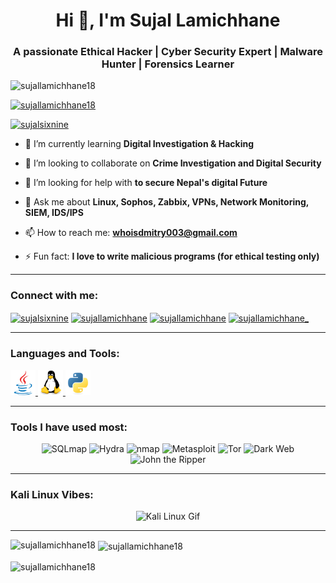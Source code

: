 <h1 align="center">Hi 👋, I'm Sujal Lamichhane</h1>
<h3 align="center">A passionate Ethical Hacker | Cyber Security Expert | Malware Hunter | Forensics Learner</h3>

<p align="left"> <img src="https://komarev.com/ghpvc/?username=sujallamichhane18&label=Profile%20views&color=0e75b6&style=flat" alt="sujallamichhane18" /> </p>

<p align="left"> <a href="https://github.com/ryo-ma/github-profile-trophy"><img src="https://github-profile-trophy.vercel.app/?username=sujallamichhane18" alt="sujallamichhane18" /></a> </p>

<p align="left"> <a href="https://twitter.com/sujalsixnine" target="blank"><img src="https://img.shields.io/twitter/follow/sujalsixnine?logo=twitter&style=for-the-badge" alt="sujalsixnine" /></a> </p>

- 🌱 I’m currently learning **Digital Investigation & Hacking**

- 👯 I’m looking to collaborate on **Crime Investigation and Digital Security**

- 🤝 I’m looking for help with **to secure Nepal's digital Future**

- 💬 Ask me about **Linux, Sophos, Zabbix, VPNs, Network Monitoring, SIEM, IDS/IPS**

- 📫 How to reach me: **whoisdmitry003@gmail.com**

- ⚡ Fun fact: **I love to write malicious programs (for ethical testing only)**

---

<h3 align="left">Connect with me:</h3>
<p align="left">
<a href="https://twitter.com/sujalsixnine" target="blank"><img align="center" src="https://raw.githubusercontent.com/rahuldkjain/github-profile-readme-generator/master/src/images/icons/Social/twitter.svg" alt="sujalsixnine" height="30" width="40" /></a>
<a href="https://linkedin.com/in/sujallamichhane" target="blank"><img align="center" src="https://raw.githubusercontent.com/rahuldkjain/github-profile-readme-generator/master/src/images/icons/Social/linked-in-alt.svg" alt="sujallamichhane" height="30" width="40" /></a>
<a href="https://fb.com/sujallamichhane" target="blank"><img align="center" src="https://raw.githubusercontent.com/rahuldkjain/github-profile-readme-generator/master/src/images/icons/Social/facebook.svg" alt="sujallamichhane" height="30" width="40" /></a>
<a href="https://instagram.com/sujallamichhane_" target="blank"><img align="center" src="https://raw.githubusercontent.com/rahuldkjain/github-profile-readme-generator/master/src/images/icons/Social/instagram.svg" alt="sujallamichhane_" height="30" width="40" /></a>
</p>

---

<h3 align="left">Languages and Tools:</h3>
<p align="left">
  <a href="https://www.java.com" target="_blank" rel="noreferrer"> <img src="https://raw.githubusercontent.com/devicons/devicon/master/icons/java/java-original.svg" alt="java" width="40" height="40"/> </a>
  <a href="https://www.linux.org/" target="_blank" rel="noreferrer"> <img src="https://raw.githubusercontent.com/devicons/devicon/master/icons/linux/linux-original.svg" alt="linux" width="40" height="40"/> </a>
  <a href="https://www.python.org" target="_blank" rel="noreferrer"> <img src="https://raw.githubusercontent.com/devicons/devicon/master/icons/python/python-original.svg" alt="python" width="40" height="40"/> </a>
</p>

---

<h3 align="left">Tools I have used most:</h3>
<p align="center">
  <img src="https://www.vaadata.com/blog/wp-content/uploads/2024/05/exploiting-sqli-with-sqlmap.png" alt="SQLmap" width="100" height="100"/>
  <img src="https://imgs.search.brave.com/-ZQa5howjdSTXSU9djqbIJLl1a-RpE7k9P93LukiC1o/rs:fit:860:0:0:0/g:ce/aHR0cHM6Ly9tZWRp/YS5saWNkbi5jb20v/ZG1zL2ltYWdlL0Q0/RDEyQVFHTnRsaXEt/c0xwOUEvYXJ0aWNs/ZS1jb3Zlcl9pbWFn/ZS1zaHJpbmtfNjAw/XzIwMDAvMC8xNzAy/NTMzNTM5NjM2P2U9/MjE0NzQ4MzY0NyZ2/PWJldGEmdD1oQjg5/Q0Y2U0ZhLVJuZXRr/dGtlNnZvY2J3THRt/QUQ3YlVUWmI1RS1V/Skw0" alt="Hydra" width="100" height="100"/>
  <img src="https://nmap.org/images/sitelogo-2x.png" alt="nmap" width="100" height="100"/>
  <img src="https://imgs.search.brave.com/J78SddzCw-GkyOCwPFsWcViIqcMRofGFY06Uguf0pXA/rs:fit:860:0:0:0/g:ce/aHR0cHM6Ly93d3cu/aW1wZXJ2YS5jb20v/bGVhcm4vd3AtY29u/dGVudC91cGxvYWRz/L3NpdGVzLzEzLzIw/MjIvMDQvU2NyZWVu/LVNob3QtMjAyMi0w/NC0wMy1hdC0xNC40/MS4wOS5wbmcud2Vi/cA" alt="Metasploit" width="100" height="100"/>
  <img src="https://www.torproject.org/static/images/tor-logo@2x.png?h=16ad42bc" alt="Tor" width="100" height="100"/>
  <img src="https://imgs.search.brave.com/hifbNMxUjaaFnji3Woe33KTkf2_s0omppz8PWPuRBRM/rs:fit:860:0:0:0/g:ce/aHR0cHM6Ly93YWxs/cGFwZXJzLmNvbS9p/bWFnZXMvaGQvZGFy/ay13ZWItcGljdHVy/ZXMtMGpjeG02OGJr/Nmh1a3p6MS5qcGc" alt="Dark Web" width="100" height="100"/>
    <img src="https://imgs.search.brave.com/9eVSW_KZhNwcQHlJF02dQAdT-1FfAdB99TLUPygHwCs/rs:fit:500:0:0:0/g:ce/aHR0cHM6Ly9ibG9n/LjFwYXNzd29yZC5j/b20vcG9zdHMvMjAx/Mi8xcGFzc3dvcmQt/aXMtcmVhZHktZm9y/LWpvaG4tdGhlLXJp/cHBlci9qb2hudGhl/cmlwcGVyLnBuZw" alt="John the Ripper" width="100" height="100"/>
</p>

---

<h3 align="left">Kali Linux Vibes:</h3>
<p align="center">
  <img src="https://media.giphy.com/media/feJ20UwZNz50j1oQFE/giphy.gif" alt="Kali Linux Gif" width="500"/>
</p>

---

<p><img align="left" src="https://github-readme-stats.vercel.app/api/top-langs?username=sujallamichhane18&show_icons=true&locale=en&layout=compact" alt="sujallamichhane18" /></p>

<p>&nbsp;<img align="center" src="https://github-readme-stats.vercel.app/api?username=sujallamichhane18&show_icons=true&locale=en" alt="sujallamichhane18" /></p>

<p><img align="center" src="https://github-readme-streak-stats.herokuapp.com/?user=sujallamichhane18&" alt="sujallamichhane18" /></p>
